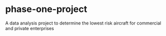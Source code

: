# phase-one-project
A data analysis project to determine the lowest risk aircraft for commercial and private enterprises 
